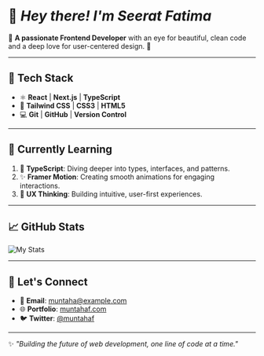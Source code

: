 # 👋 *Hey there! I'm Seerat Fatima*  

🌸 **A passionate Frontend Developer** with an eye for beautiful, clean code and a deep love for user-centered design. 🚀

---

## 🔧 **Tech Stack**

- ⚛️ **React** | **Next.js** | **TypeScript**
- 🎨 **Tailwind CSS** | **CSS3** | **HTML5**
- 💻 **Git** | **GitHub** | **Version Control**

---

## 🌱 **Currently Learning**

1. 📘 **TypeScript**: Diving deeper into types, interfaces, and patterns.
2. ✨ **Framer Motion**: Creating smooth animations for engaging interactions.
3. 🎯 **UX Thinking**: Building intuitive, user-first experiences.

---

## 📈 **GitHub Stats**

![My Stats](https://github-readme-stats.vercel.app/api?username=muntaha-fatima&show_icons=true&theme=radical)

---

## 🔗 **Let's Connect**

- 📧 **Email**: [muntaha@example.com](mailto:muntaha@example.com)  
- 🌐 **Portfolio**: [muntahaf.com](https://www.muntahaf.com)  
- 🐦 **Twitter**: [@muntahaf](https://twitter.com/muntahaf)

---

✨ *"Building the future of web development, one line of code at a time."*
